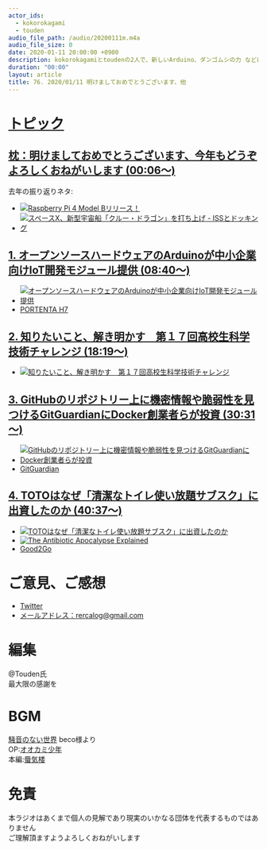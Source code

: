 ```yaml
---
actor_ids:
  - kokorokagami
  - touden
audio_file_path: /audio/20200111m.m4a
audio_file_size: 0
date: 2020-01-11 20:00:00 +0900
description: kokorokagamiとtoudenの2人で、新しいArduino、ダンゴムシの力 などについて話しました。
duration: "00:00"
layout: article
title: 76. 2020/01/11 明けましておめでとうございます、他
---
```

# <u>トピック</u>

## <u>枕：明けましておめでとうございます、今年もどうぞよろしくおねがいします (00:06～)</u>

去年の振り返りネタ:  
- [![Raspberry Pi 4 Model Bリリース！](https://www.raspi.jp/wp-content/uploads/2019/06/pi4.jpg)](https://www.raspi.jp/2019/06/raspberry-pi-4-model-b-release/)
- [![スペースX、新型宇宙船「クルー・ドラゴン」を打ち上げ - ISSとドッキング](https://news.mynavi.jp/article/20190304-782386/images/001.jpg)](https://news.mynavi.jp/article/20190304-782386/)

## <u>[1. オープンソースハードウェアのArduinoが中小企業向けIoT開発モジュール提供](https://jp.techcrunch.com/2020/01/08/2020-01-07-arduino-launches-a-new-modular-platform-for-iot-development/) (08:40～)</u>

- [![オープンソースハードウェアのArduinoが中小企業向けIoT開発モジュール提供](https://techcrunchjp.files.wordpress.com/2020/01/arduino-portenta-h7-module.jpg?w=730)](https://jp.techcrunch.com/2020/01/08/2020-01-07-arduino-launches-a-new-modular-platform-for-iot-development/)
- [PORTENTA H7](https://store.arduino.cc/usa/portenta-h7)

## <u>[2. 知りたいこと、解き明かす　第１７回高校生科学技術チャレンジ](https://www.asahi.com/articles/DA3S14309454.html) (18:19～)</u>

- [![知りたいこと、解き明かす　第１７回高校生科学技術チャレンジ](https://www.asahicom.jp/articles/images/AS20191227000298_comm.jpg)](https://www.asahi.com/articles/DA3S14309454.html)

## <u>[3. GitHubのリポジトリー上に機密情報や脆弱性を見つけるGitGuardianにDocker創業者らが投資](https://jp.techcrunch.com/2019/12/05/2019-12-04-gitguardian-raises-12m-to-help-developers-write-more-secure-code-and-fixgithub-leaks/) (30:31～)</u>

- [![GitHubのリポジトリー上に機密情報や脆弱性を見つけるGitGuardianにDocker創業者らが投資](https://techcrunchjp.files.wordpress.com/2019/12/gitguardian_portrait_2.jpg?w=480)](https://jp.techcrunch.com/2019/12/05/2019-12-04-gitguardian-raises-12m-to-help-developers-write-more-secure-code-and-fixgithub-leaks/)
- [GitGuardian](https://www.gitguardian.com/)

## <u>[4. TOTOはなぜ「清潔なトイレ使い放題サブスク」に出資したのか](https://xtrend.nikkei.com/atcl/contents/18/00109/00053/) (40:37～)</u>

- [![TOTOはなぜ「清潔なトイレ使い放題サブスク」に出資したのか](https://cdn-xtrend.nikkei.com/atcl/contents/18/00109/00053/002.jpg?__scale=w:320,h:623&_sh=0ff0700e70)](https://xtrend.nikkei.com/atcl/contents/18/00109/00053/)
- [![The Antibiotic Apocalypse Explained](https://img.youtube.com/vi/xZbcwi7SfZE/0.jpg)](https://www.youtube.com/watch?v=xZbcwi7SfZE)
- [Good2Go](https://www.good2go.global/index.html)


# ご意見、ご感想
- [Twitter](https://twitter.com/recalog1)
- [メールアドレス：rercalog@gmail.com](rercalog@gmail.com)

# 編集

@Touden氏  
最大限の感謝を  

# BGM

[騒音のない世界](http://noiselessworld.net/) beco様より  
OP:[オオカミ少年](https://soundcloud.com/baron1_3/wolfboy)  
本編:[蜃気楼](https://soundcloud.com/baron1_3/shinkirou)  

# 免責

本ラジオはあくまで個人の見解であり現実のいかなる団体を代表するものではありません  
ご理解頂ますようよろしくおねがいします  